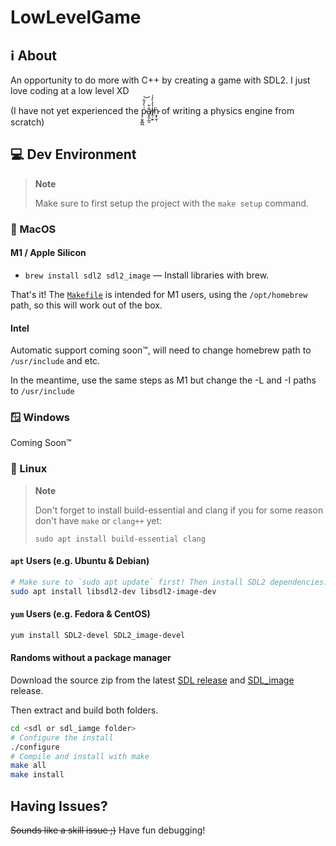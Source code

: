 # LowLevelGame

## ℹ️ About

An opportunity to do more with C++ by creating a game with SDL2. I just love coding at a low level XD 

(I have not yet experienced the p̷̜͈̞̻̪͑̀̓͋͝ã̸͓̯̗̲̮͒i̸̥̣̮̠̔̓̀̓͗ṅ̷͙̗̮̹ of writing a physics engine from scratch)

## 💻 Dev Environment

> **Note**
> 
> Make sure to first setup the project with the `make setup` command.

### 🍎 MacOS 

#### M1 / Apple Silicon

- `brew install sdl2 sdl2_image` — Install libraries with brew.

That's it! The [`Makefile`](./Makefile) is intended for M1 users, using the `/opt/homebrew` path, so this will work out of the box.

#### Intel

Automatic support coming soon™️, will need to change homebrew path to `/usr/include` and etc.

In the meantime, use the same steps as M1 but change the -L and -I paths to `/usr/include`

### 🪟 Windows

Coming Soon™️

### 🐧 Linux

> **Note**
> 
> Don't forget to install build-essential and clang if you for some reason don't have `make` or `clang++` yet:
> 
> `sudo apt install build-essential clang`

#### `apt` Users (e.g. Ubuntu & Debian)

```bash
# Make sure to `sudo apt update` first! Then install SDL2 dependencies:
sudo apt install libsdl2-dev libsdl2-image-dev
```

#### `yum` Users (e.g. Fedora & CentOS)

```bash
yum install SDL2-devel SDL2_image-devel
```

#### Randoms without a package manager

Download the source zip from the latest [SDL release](https://github.com/libsdl-org/SDL/releases) and [SDL_image](https://github.com/libsdl-org/SDL_image/releases) release. 

Then extract and build both folders.

```bash
cd <sdl or sdl_iamge folder>
# Configure the install
./configure
# Compile and install with make
make all
make install
```

## Having Issues?

~~Sounds like a skill issue ;)~~ Have fun debugging!

